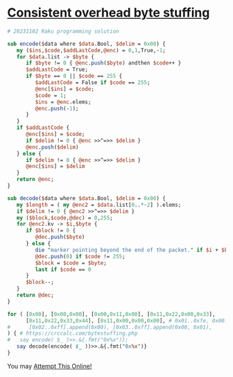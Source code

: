[1]: https://rosettacode.org/wiki/Consistent_overhead_byte_stuffing

# [Consistent overhead byte stuffing][1]

```perl
# 20231102 Raku programming solution

sub encode($data where $data.Bool, $delim = 0x00) {
   my ($ins,$code,$addLastCode,@enc) = 0,1,True,-1;
   for $data.list -> $byte {
      if $byte != 0 { @enc.push($byte) andthen $code++ }
      $addLastCode = True;
      if $byte == 0 || $code == 255 {
         $addLastCode = False if $code == 255;
         @enc[$ins] = $code;
         $code = 1;
         $ins = @enc.elems;
         @enc.push(-1);
      }
   } 
   if $addLastCode {
      @enc[$ins] = $code;
      if $delim != 0 { @enc >>^=>> $delim } 
      @enc.push($delim)
   } else {
      if $delim != 0 { @enc >>^=>> $delim }
      @enc[$ins] = $delim
   }
   return @enc;
}

sub decode($data where $data.Bool, $delim = 0x00) {
   my $length = ( my @enc2 = $data.list[0..*-2] ).elems;
   if $delim != 0 { @enc2 >>^=>> $delim }
   my ($block,$code,@dec) = 0,255;
   for @enc2.kv -> $i,$byte {
      if $block != 0 {
         @dec.push($byte)
      } else {
         die "marker pointing beyond the end of the packet." if $i + $byte > $length;
         @dec.push(0) if $code != 255;
         $block = $code = $byte;
         last if $code == 0
      }
      $block--;
   }
   return @dec;
}

for ( [0x00], [0x00,0x00], [0x00,0x11,0x00], [0x11,0x22,0x00,0x33],
      [0x11,0x22,0x33,0x44], [0x11,0x00,0x00,0x00], # 0x01..0xfe, 0x00..0xfe, 
#      [0x02..0xff].append(0x00), [0x03..0xff].append(0x00, 0x01),
) { # https://crccalc.com/bytestuffing.php 
#   say encode( $_ )>>.&{.fmt("0x%x")}; 
   say decode(encode( $_ ))>>.&{.fmt("0x%x")}
}
```


You may [Attempt This Online!](https://ato.pxeger.com/run?1=nVTLjpswFF11w1fcydAKGuMAmZGqoqBRK3XVZXdRWjlgBhQCCEybKJMvmc0s2p9qf6Z-kToZumhZJPZ9nHPv9bEfv7dk0z89_ehZ5r35-eJX16-BVkmdUsdOCSPwLactBbnG7-q6RHxNy2ILC_B3vu_CwQKA7R4cu6g6ZItUZJM0_Ug69l5s7jieK8JRgD61PUVeEImcrG41bll0DLwY7PWeUQXIvyLThiueCwcQOLjpu9yRZhdIlbKcViA5p1M46kSTnfMKzugScyEwHx5UrtiFt7cn5ucYH0jZUZltxEd_wkVtSzGAFQ-WMYZT50Bg2ngsN8meaEm33QWYatQL3MEumzuCpZswyxvK_nsRIkOdmjFLiOPPizgePAr7jF55XMVMxQQO_wI4Wpb0WUNDLWV9W8mQyDpalpBfSv9HfnZJq3uWc7sjtgIxlHyDwJY-xq-9cAWuMfDRPsKxRqTC12WdbLTG73idStaDFISgZT7efJVyLtCIogWEZjOOnIOZ2h4O_Xzq_EsLCpMtaTe0haYuKlZU97Cm-7pKgV8GfndTqDO5bEiyoQxPJG0BU638eBhVNEbPJ3pS-dWlynXxi5OiJaIRUHJJnt0S31TvCcHzomcK4BVIBYghOrAUh7tC6h9dbILAsMhNGCLtm89XSHOdOedz_nNzY-Ro3AHqWugpwNjfZRRJbQ1r6_qE54fSmK0waRo-akdqUFU2H3FJoMBFFtcpZ8gZa7q3s1nSJgkpE5zU25mYYMf6LOMHiZu8UXQd2Q_PMNhfwI1j_OqAsy1zJv7u5W7iHiN5XUWcvi9m-Ei8dVRvvH7qhyf_Nw)
